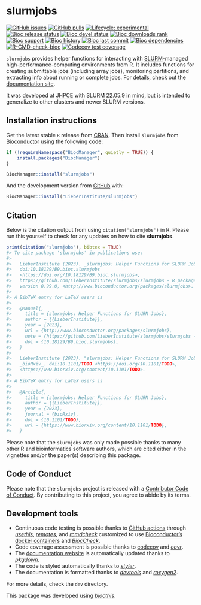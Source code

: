 
<!-- README.md is generated from README.Rmd. Please edit that file -->

# slurmjobs

<!-- badges: start -->

[![GitHub
issues](https://img.shields.io/github/issues/LieberInstitute/slurmjobs)](https://github.com/LieberInstitute/slurmjobs/issues)
[![GitHub
pulls](https://img.shields.io/github/issues-pr/LieberInstitute/slurmjobs)](https://github.com/LieberInstitute/slurmjobs/pulls)
[![Lifecycle:
experimental](https://img.shields.io/badge/lifecycle-experimental-orange.svg)](https://lifecycle.r-lib.org/articles/stages.html#experimental)
[![Bioc release
status](http://www.bioconductor.org/shields/build/release/bioc/slurmjobs.svg)](https://bioconductor.org/checkResults/release/bioc-LATEST/slurmjobs)
[![Bioc devel
status](http://www.bioconductor.org/shields/build/devel/bioc/slurmjobs.svg)](https://bioconductor.org/checkResults/devel/bioc-LATEST/slurmjobs)
[![Bioc downloads
rank](https://bioconductor.org/shields/downloads/release/slurmjobs.svg)](http://bioconductor.org/packages/stats/bioc/slurmjobs/)
[![Bioc
support](https://bioconductor.org/shields/posts/slurmjobs.svg)](https://support.bioconductor.org/tag/slurmjobs)
[![Bioc
history](https://bioconductor.org/shields/years-in-bioc/slurmjobs.svg)](https://bioconductor.org/packages/release/bioc/html/slurmjobs.html#since)
[![Bioc last
commit](https://bioconductor.org/shields/lastcommit/devel/bioc/slurmjobs.svg)](http://bioconductor.org/checkResults/devel/bioc-LATEST/slurmjobs/)
[![Bioc
dependencies](https://bioconductor.org/shields/dependencies/release/slurmjobs.svg)](https://bioconductor.org/packages/release/bioc/html/slurmjobs.html#since)
[![R-CMD-check-bioc](https://github.com/LieberInstitute/slurmjobs/actions/workflows/R-CMD-check-bioc.yaml/badge.svg)](https://github.com/LieberInstitute/slurmjobs/actions/workflows/R-CMD-check-bioc.yaml)
[![Codecov test
coverage](https://codecov.io/gh/LieberInstitute/slurmjobs/branch/devel/graph/badge.svg)](https://app.codecov.io/gh/LieberInstitute/slurmjobs?branch=devel)
<!-- badges: end -->

`slurmjobs` provides helper functions for interacting with
[SLURM](https://slurm.schedmd.com/)-managed high-performance-computing
environments from R. It includes functions for creating submittable jobs
(including array jobs), monitoring partitions, and extracting info about
running or complete jobs. For details, check out the [documentation
site](http://research.libd.org/slurmjobs/).

It was developed at [JHPCE](https://jhpce.jhu.edu/) with SLURM 22.05.9
in mind, but is intended to generalize to other clusters and newer SLURM
versions.

## Installation instructions

Get the latest stable `R` release from
[CRAN](http://cran.r-project.org/). Then install `slurmjobs` from
[Bioconductor](http://bioconductor.org/) using the following code:

``` r
if (!requireNamespace("BiocManager", quietly = TRUE)) {
    install.packages("BiocManager")
}

BiocManager::install("slurmjobs")
```

And the development version from
[GitHub](https://github.com/LieberInstitute/slurmjobs) with:

``` r
BiocManager::install("LieberInstitute/slurmjobs")
```

## Citation

Below is the citation output from using `citation('slurmjobs')` in R.
Please run this yourself to check for any updates on how to cite
**slurmjobs**.

``` r
print(citation("slurmjobs"), bibtex = TRUE)
#> To cite package 'slurmjobs' in publications use:
#> 
#>   LieberInstitute (2023). _slurmjobs: Helper Functions for SLURM Jobs_.
#>   doi:10.18129/B9.bioc.slurmjobs
#>   <https://doi.org/10.18129/B9.bioc.slurmjobs>,
#>   https://github.com/LieberInstitute/slurmjobs/slurmjobs - R package
#>   version 0.99.0, <http://www.bioconductor.org/packages/slurmjobs>.
#> 
#> A BibTeX entry for LaTeX users is
#> 
#>   @Manual{,
#>     title = {slurmjobs: Helper Functions for SLURM Jobs},
#>     author = {{LieberInstitute}},
#>     year = {2023},
#>     url = {http://www.bioconductor.org/packages/slurmjobs},
#>     note = {https://github.com/LieberInstitute/slurmjobs/slurmjobs - R package version 0.99.0},
#>     doi = {10.18129/B9.bioc.slurmjobs},
#>   }
#> 
#>   LieberInstitute (2023). "slurmjobs: Helper Functions for SLURM Jobs."
#>   _bioRxiv_. doi:10.1101/TODO <https://doi.org/10.1101/TODO>,
#>   <https://www.biorxiv.org/content/10.1101/TODO>.
#> 
#> A BibTeX entry for LaTeX users is
#> 
#>   @Article{,
#>     title = {slurmjobs: Helper Functions for SLURM Jobs},
#>     author = {{LieberInstitute}},
#>     year = {2023},
#>     journal = {bioRxiv},
#>     doi = {10.1101/TODO},
#>     url = {https://www.biorxiv.org/content/10.1101/TODO},
#>   }
```

Please note that the `slurmjobs` was only made possible thanks to many
other R and bioinformatics software authors, which are cited either in
the vignettes and/or the paper(s) describing this package.

## Code of Conduct

Please note that the `slurmjobs` project is released with a [Contributor
Code of Conduct](http://bioconductor.org/about/code-of-conduct/). By
contributing to this project, you agree to abide by its terms.

## Development tools

- Continuous code testing is possible thanks to [GitHub
  actions](https://www.tidyverse.org/blog/2020/04/usethis-1-6-0/)
  through *[usethis](https://CRAN.R-project.org/package=usethis)*,
  *[remotes](https://CRAN.R-project.org/package=remotes)*, and
  *[rcmdcheck](https://CRAN.R-project.org/package=rcmdcheck)* customized
  to use [Bioconductor’s docker
  containers](https://www.bioconductor.org/help/docker/) and
  *[BiocCheck](https://bioconductor.org/packages/3.17/BiocCheck)*.
- Code coverage assessment is possible thanks to
  [codecov](https://codecov.io/gh) and
  *[covr](https://CRAN.R-project.org/package=covr)*.
- The [documentation
  website](http://LieberInstitute.github.io/slurmjobs) is automatically
  updated thanks to
  *[pkgdown](https://CRAN.R-project.org/package=pkgdown)*.
- The code is styled automatically thanks to
  *[styler](https://CRAN.R-project.org/package=styler)*.
- The documentation is formatted thanks to
  *[devtools](https://CRAN.R-project.org/package=devtools)* and
  *[roxygen2](https://CRAN.R-project.org/package=roxygen2)*.

For more details, check the `dev` directory.

This package was developed using
*[biocthis](https://bioconductor.org/packages/3.17/biocthis)*.
